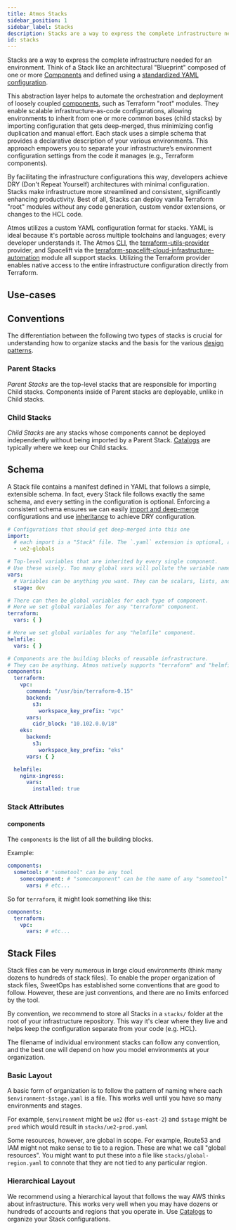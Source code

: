 ```yaml
---
title: Atmos Stacks
sidebar_position: 1
sidebar_label: Stacks
description: Stacks are a way to express the complete infrastructure needed for an environment
id: stacks
---
```


Stacks are a way to express the complete infrastructure needed for an environment. Think of a Stack like an architectural "Blueprint" composed
of one or more [Components](/core-concepts/components) and defined using a [standardized YAML configuration](#schema).

This abstraction layer helps to automate the orchestration and deployment of loosely coupled [components](/core-concepts/components), such as Terraform "root" modules. They enable scalable infrastructure-as-code configurations, allowing environments to inherit from one or more common bases (child stacks)
by importing configuration that gets deep-merged, thus minimizing config duplication and manual effort. Each stack uses a simple schema that provides a declarative description of your various environments. This approach empowers you to separate your infrastructure’s environment configuration settings from the code it manages (e.g., Terraform components).

By facilitating the infrastructure configurations this way, developers achieve DRY (Don't Repeat Yourself) architectures with minimal configuration. Stacks make infrastructure more streamlined and consistent, significantly enhancing productivity. Best of all, Stacks can deploy 
vanilla Terraform "root" modules *without* any code generation, custom vendor extensions, or changes to the HCL code.

Atmos utilizes a custom YAML configuration format for stacks. YAML is ideal because it's portable across multiple toolchains and languages; every developer understands it. The Atmos [CLI](/cli/configuration), the [terraform-utils-provider](https://github.com/cloudposse/terraform-provider-utils) provider, and Spacelift via the [terraform-spacelift-cloud-infrastructure-automation](https://github.com/cloudposse/terraform-spacelift-cloud-infrastructure-automation) module all support stacks. Utilizing the Terraform provider enables native access to the entire infrastructure configuration directly from Terraform.

## Use-cases


## Conventions

The differentiation between the following two types of stacks is crucial for understanding how to organize stacks and the basis for the
various [design patterns](/design-patterns/).

### Parent Stacks

*Parent Stacks* are the top-level stacks that are responsible for importing Child stacks. Components inside of Parent stacks are deployable, unlike in Child stacks.

### Child Stacks

*Child Stacks* are any stacks whose components cannot be deployed independently without being imported by a Parent Stack.
[Catalogs](/core-concepts/stacks/catalogs) are typically where we keep our Child stacks.

## Schema

A Stack file contains a manifest defined in YAML that follows a simple, extensible schema. In fact, every Stack file follows exactly the same schema, and every setting in the configuration is optional. Enforcing a consistent schema ensures we can easily [import and deep-merge](/core-concepts/stacks/imports) configurations and use [inheritance](/core-concepts/components/inheritance) to achieve DRY configuration.

```yaml
# Configurations that should get deep-merged into this one
import:
  # each import is a "Stack" file. The `.yaml` extension is optional, and we do not recommend using it.
  - ue2-globals

# Top-level variables that are inherited by every single component. 
# Use these wisely. Too many global vars will pollute the variable namespace.
vars:
  # Variables can be anything you want. They can be scalars, lists, and maps. Whatever is supported by YAML.
  stage: dev

# There can then be global variables for each type of component. 
# Here we set global variables for any "terraform" component.
terraform:
  vars: { }

# Here we set global variables for any "helmfile" component.
helmfile:
  vars: { }

# Components are the building blocks of reusable infrastructure.
# They can be anything. Atmos natively supports "terraform" and "helmfile".
components:
  terraform:
    vpc:
      command: "/usr/bin/terraform-0.15"
      backend:
        s3:
          workspace_key_prefix: "vpc"
      vars:
        cidr_block: "10.102.0.0/18"
    eks:
      backend:
        s3:
          workspace_key_prefix: "eks"
      vars: { }

  helmfile:
    nginx-ingress:
      vars:
        installed: true
```

### Stack Attributes

#### components

The `components` is the list of all the building blocks.

Example:

```yaml
components:
  sometool: # "sometool" can be any tool
    somecomponent: # "somecomponent" can be the name of any "sometool" component
      vars: # etc...
```

So for `terraform`, it might look something like this:

```yaml
components:
  terraform:
    vpc:
      vars: # etc...
```

## Stack Files

Stack files can be very numerous in large cloud environments (think many dozens to hundreds of stack files). To enable the proper organization of
stack files, SweetOps has established some conventions that are good to follow. However, these are just conventions, and there are no limits enforced
by the tool.

By convention, we recommend to store all Stacks in a `stacks/` folder at the root of your infrastructure repository. This way it's clear where they
live and helps keep the configuration separate from your code (e.g. HCL).

The filename of individual environment stacks can follow any convention, and the best one will depend on how you model environments at your
organization.

### Basic Layout

A basic form of organization is to follow the pattern of naming where each `$environment-$stage.yaml` is a file. This works well until you have so
many environments and stages.

For example, `$environment` might be `ue2` (for `us-east-2`) and `$stage` might be `prod` which would result in `stacks/ue2-prod.yaml`

Some resources, however, are global in scope. For example, Route53 and IAM might not make sense to tie to a region. These are what we call "global
resources". You might want to put these into a file like `stacks/global-region.yaml` to connote that they are not tied to any particular region.

### Hierarchical Layout

We recommend using a hierarchical layout that follows the way AWS thinks about infrastructure. This works very well when you may have dozens or
hundreds of accounts and regions that you operate in. Use [Catalogs](/core-concepts/stacks/catalogs) to organize your Stack configurations.
